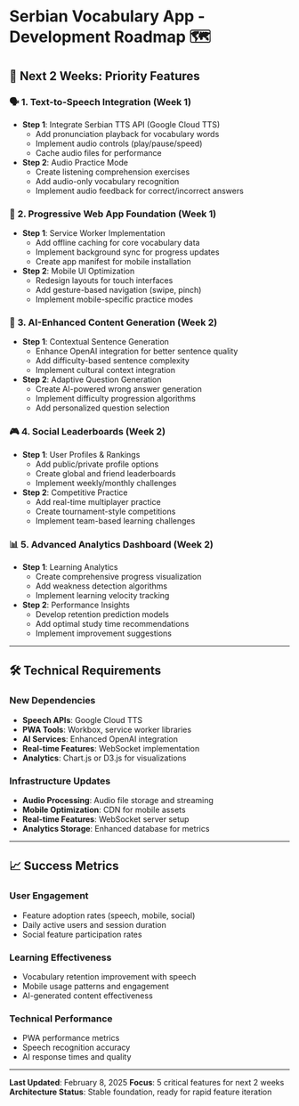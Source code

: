 # Serbian Vocabulary App - Development Roadmap 🗺️

## 🎯 Next 2 Weeks: Priority Features

### 🗣️ **1. Text-to-Speech Integration (Week 1)**

- **Step 1**: Integrate Serbian TTS API (Google Cloud TTS)
  - Add pronunciation playback for vocabulary words
  - Implement audio controls (play/pause/speed)
  - Cache audio files for performance
- **Step 2**: Audio Practice Mode
  - Create listening comprehension exercises
  - Add audio-only vocabulary recognition
  - Implement audio feedback for correct/incorrect answers

### 📱 **2. Progressive Web App Foundation (Week 1)**

- **Step 1**: Service Worker Implementation
  - Add offline caching for core vocabulary data
  - Implement background sync for progress updates
  - Create app manifest for mobile installation
- **Step 2**: Mobile UI Optimization
  - Redesign layouts for touch interfaces
  - Add gesture-based navigation (swipe, pinch)
  - Implement mobile-specific practice modes

### 🧠 **3. AI-Enhanced Content Generation (Week 2)**

- **Step 1**: Contextual Sentence Generation
  - Enhance OpenAI integration for better sentence quality
  - Add difficulty-based sentence complexity
  - Implement cultural context integration
- **Step 2**: Adaptive Question Generation
  - Create AI-powered wrong answer generation
  - Implement difficulty progression algorithms
  - Add personalized question selection

### 🎮 **4. Social Leaderboards (Week 2)**

- **Step 1**: User Profiles & Rankings
  - Add public/private profile options
  - Create global and friend leaderboards
  - Implement weekly/monthly challenges
- **Step 2**: Competitive Practice
  - Add real-time multiplayer practice
  - Create tournament-style competitions
  - Implement team-based learning challenges

### 📊 **5. Advanced Analytics Dashboard (Week 2)**

- **Step 1**: Learning Analytics
  - Create comprehensive progress visualization
  - Add weakness detection algorithms
  - Implement learning velocity tracking
- **Step 2**: Performance Insights
  - Develop retention prediction models
  - Add optimal study time recommendations
  - Implement improvement suggestions

---

## 🛠️ **Technical Requirements**

### **New Dependencies**

- **Speech APIs**: Google Cloud TTS
- **PWA Tools**: Workbox, service worker libraries
- **AI Services**: Enhanced OpenAI integration
- **Real-time Features**: WebSocket implementation
- **Analytics**: Chart.js or D3.js for visualizations

### **Infrastructure Updates**

- **Audio Processing**: Audio file storage and streaming
- **Mobile Optimization**: CDN for mobile assets
- **Real-time Features**: WebSocket server setup
- **Analytics Storage**: Enhanced database for metrics

---

## 📈 **Success Metrics**

### **User Engagement**

- Feature adoption rates (speech, mobile, social)
- Daily active users and session duration
- Social feature participation rates

### **Learning Effectiveness**

- Vocabulary retention improvement with speech
- Mobile usage patterns and engagement
- AI-generated content effectiveness

### **Technical Performance**

- PWA performance metrics
- Speech recognition accuracy
- AI response times and quality

---

**Last Updated**: February 8, 2025
**Focus**: 5 critical features for next 2 weeks
**Architecture Status**: Stable foundation, ready for rapid feature iteration
